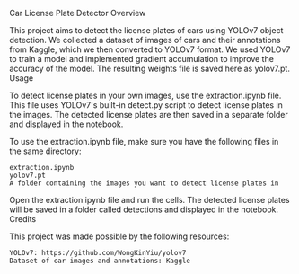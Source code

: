 Car License Plate Detector
Overview

This project aims to detect the license plates of cars using YOLOv7 object detection. We collected a dataset of images of cars and their annotations from Kaggle, which we then converted to YOLOv7 format. We used YOLOv7 to train a model and implemented gradient accumulation to improve the accuracy of the model. The resulting weights file is saved here as yolov7.pt.
Usage

To detect license plates in your own images, use the extraction.ipynb file. This file uses YOLOv7's built-in detect.py script to detect license plates in the images. The detected license plates are then saved in a separate folder and displayed in the notebook.

To use the extraction.ipynb file, make sure you have the following files in the same directory:

    extraction.ipynb
    yolov7.pt
    A folder containing the images you want to detect license plates in

Open the extraction.ipynb file and run the cells. The detected license plates will be saved in a folder called detections and displayed in the notebook.
Credits

This project was made possible by the following resources:

    YOLOv7: https://github.com/WongKinYiu/yolov7
    Dataset of car images and annotations: Kaggle
